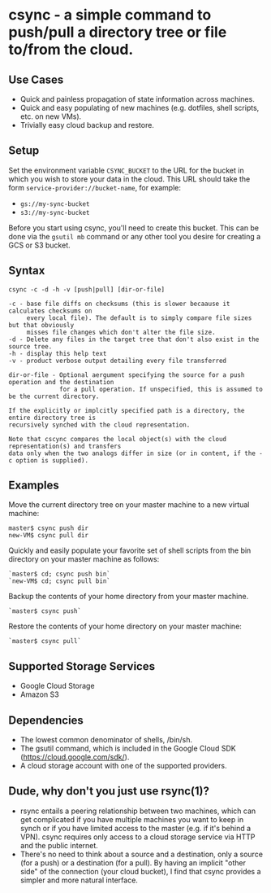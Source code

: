 # csync - a simple command to push/pull a directory tree or file to/from the cloud.

## Use Cases
* Quick and painless propagation of state information across machines.
* Quick and easy populating of new machines (e.g. dotfiles, shell scripts, etc. on new VMs).
* Trivially easy cloud backup and restore.

## Setup
Set the environment variable `CSYNC_BUCKET` to the URL for the bucket in which you wish to store your 
data in the cloud. This URL should take the form `service-provider://bucket-name`, for example:
* `gs://my-sync-bucket`
* `s3://my-sync-bucket`

Before you start using csync, you'll need to create this bucket. This can be done via the `gsutil mb` command
or any other tool you desire for creating a GCS or S3 bucket.

## Syntax

    csync -c -d -h -v [push|pull] [dir-or-file]
    
    -c - base file diffs on checksums (this is slower becaause it calculates checksums on
         every local file). The default is to simply compare file sizes but that obviously
         misses file changes which don't alter the file size.
    -d - Delete any files in the target tree that don't also exist in the source tree.
    -h - display this help text
    -v - product verbose output detailing every file transferred
    
    dir-or-file - Optional aergument specifying the source for a push operation and the destination
                  for a pull operation. If unspecified, this is assumed to be the current directory.
                  
    If the explicitly or implcitly specified path is a directory, the entire directory tree is
    recursively synched with the cloud representation.
    
    Note that cscync compares the local object(s) with the cloud representation(s) and transfers
    data only when the two analogs differ in size (or in content, if the -c option is supplied).
    
## Examples
Move the current directory tree on your master machine to a new virtual machine:

    master$ csync push dir
    new-VM$ csync pull dir
    
Quickly and easily populate your favorite set of shell scripts from the bin directory on your master machine as follows:

    `master$ cd; csync push bin`
    `new-VM$ cd; csync pull bin`
    
Backup the contents of your home directory from your master machine.

    `master$ csync push`
    
Restore the contents of your home directory on your master machine:

    `master$ csync pull`

## Supported Storage Services
* Google Cloud Storage
* Amazon S3

## Dependencies
* The lowest common denominator of shells, /bin/sh.
* The gsutil command, which is included in the Google Cloud SDK (https://cloud.google.com/sdk/).
* A cloud storage account with one of the supported providers.

## Dude, why don't you just use rsync(1)?
* rsync entails a peering relationship between two machines, which can get complicated if you have multiple
  machines you want to keep in synch or if you have limited access to the master (e.g. if it's behind a VPN).
  csync requires only access to a cloud storage service via HTTP and the public internet.
* There's no need to think about a source and a destination, only a source (for a push) or a destination 
  (for a pull). By having an implicit "other side" of the connection (your cloud bucket), I find that csync
  provides a simpler and more natural interface. 
